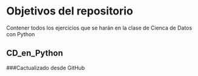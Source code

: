 # Objetivos del repositorio

Contener todos los ejercicios que se harán en la clase de Cienca de Datos con Python
## CD_en_Python

###Cactualizado desde GitHub
